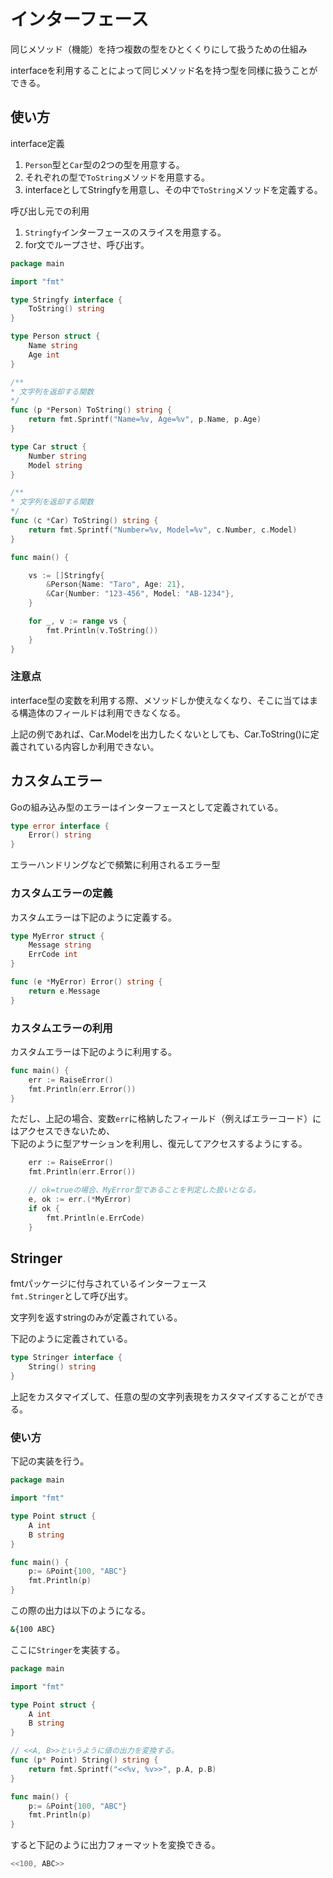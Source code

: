 # インターフェース
同じメソッド（機能）を持つ複数の型をひとくくりにして扱うための仕組み

interfaceを利用することによって同じメソッド名を持つ型を同様に扱うことができる。

## 使い方
interface定義
1. `Person`型と`Car`型の2つの型を用意する。
2. それぞれの型で`ToString`メソッドを用意する。
3. interfaceとしてStringfyを用意し、その中で`ToString`メソッドを定義する。

呼び出し元での利用
1. `Stringfy`インターフェースのスライスを用意する。
2. for文でループさせ、呼び出す。

```go
package main

import "fmt"

type Stringfy interface {
	ToString() string
}

type Person struct {
	Name string
	Age int
}

/**
* 文字列を返却する関数
*/
func (p *Person) ToString() string {
	return fmt.Sprintf("Name=%v, Age=%v", p.Name, p.Age)
}

type Car struct {
	Number string
	Model string
}

/**
* 文字列を返却する関数
*/
func (c *Car) ToString() string {
	return fmt.Sprintf("Number=%v, Model=%v", c.Number, c.Model)
}

func main() {

	vs := []Stringfy{
		&Person{Name: "Taro", Age: 21},
		&Car{Number: "123-456", Model: "AB-1234"},
	}

	for _, v := range vs {
		fmt.Println(v.ToString())
	}
}
```

### 注意点
interface型の変数を利用する際、メソッドしか使えなくなり、そこに当てはまる構造体のフィールドは利用できなくなる。

上記の例であれば、Car.Modelを出力したくないとしても、Car.ToString()に定義されている内容しか利用できない。

## カスタムエラー
Goの組み込み型のエラーはインターフェースとして定義されている。
```go
type error interface {
	Error() string
}
```

エラーハンドリングなどで頻繁に利用されるエラー型

### カスタムエラーの定義
カスタムエラーは下記のように定義する。
```go
type MyError struct {
	Message string
	ErrCode int
}

func (e *MyError) Error() string {
	return e.Message
}
```

### カスタムエラーの利用
カスタムエラーは下記のように利用する。
```go
func main() {
	err := RaiseError()
	fmt.Println(err.Error())
}
```

ただし、上記の場合、変数`err`に格納したフィールド（例えばエラーコード）にはアクセスできないため、  
下記のように型アサーションを利用し、復元してアクセスするようにする。

```go
	err := RaiseError()
	fmt.Println(err.Error())

    // ok=trueの場合、MyError型であることを判定した扱いとなる。
	e, ok := err.(*MyError)
	if ok {
		fmt.Println(e.ErrCode)
	}
```

## Stringer
fmtパッケージに付与されているインターフェース  
`fmt.Stringer`として呼び出す。

文字列を返すstringのみが定義されている。

下記のように定義されている。
```go
type Stringer interface {
	String() string
}
```

上記をカスタマイズして、任意の型の文字列表現をカスタマイズすることができる。

### 使い方
下記の実装を行う。

```go
package main

import "fmt"

type Point struct {
	A int
	B string
}

func main() {
	p:= &Point{100, "ABC"}
	fmt.Println(p)
}
```
この際の出力は以下のようになる。
```bash
&{100 ABC}
```

ここに`Stringer`を実装する。

```go
package main

import "fmt"

type Point struct {
	A int
	B string
}

// <<A, B>>というように値の出力を変換する。
func (p* Point) String() string {
	return fmt.Sprintf("<<%v, %v>>", p.A, p.B)
}

func main() {
	p:= &Point{100, "ABC"}
	fmt.Println(p)
}
```

すると下記のように出力フォーマットを変換できる。

```bash
<<100, ABC>>
```